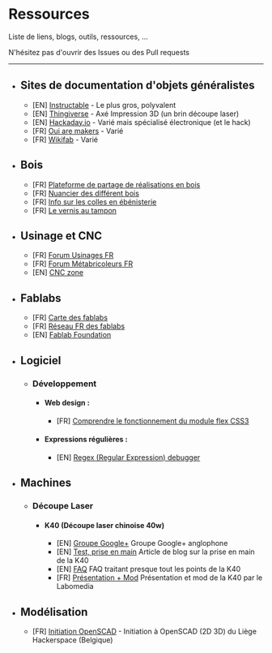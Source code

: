 # Ressources

Liste de liens, blogs, outils, ressources, ...

N'hésitez pas d'ouvrir des Issues ou des Pull requests

---

- ## Sites de documentation d'objets généralistes
	- [EN] [Instructable](https://www.instructables.com/) - Le plus gros, polyvalent
	- [EN] [Thingiverse](https://www.thingiverse.com/) - Axé Impression 3D (un brin découpe laser)
	- [EN] [Hackaday.io](https://hackaday.io/projects) - Varié mais spécialisé électronique (et le hack)
	- [FR] [Oui are makers](https://ouiaremakers.com/) - Varié
	- [FR] [Wikifab](http://wikifab.org/wiki/Accueil) - Varié

- ## Bois
	- [FR] [Plateforme de partage de réalisations en bois](https://www.lairdubois.fr/)
	- [FR] [Nuancier des différent bois](http://cerre.pagesperso-orange.fr/poster/pages%20vignettes/index_01.htm)
	- [FR] [Info sur les colles en ébénisterie](http://www.hmb-bda.fr/colles.php)
	- [FR] [Le vernis au tampon](http://telephoniste.free.fr/restauration/VernisTampon/)

- ## Usinage et CNC
	- [FR] [Forum Usinages FR](https://www.usinages.com/forums/)
	- [FR] [Forum Métabricoleurs FR](http://www.metabricoleur.com/forum)
	- [EN] [CNC zone](https://www.cnczone.com/forums/)

- ## Fablabs
	- [FR] [Carte des fablabs](http://www.makery.info/labs-map/)
	- [FR] [Réseau FR des fablabs](http://www.fablab.fr/)
	- [EN] [Fablab Foundation](http://www.fabfoundation.org/)

- ## Logiciel
	- ### Développement
		- #### Web design :
			- [FR] [Comprendre le fonctionnement du module flex CSS3](https://www.alsacreations.com/tuto/lire/1493-css3-flexbox-layout-module.html)

		- #### Expressions régulières :
			- [EN] [Regex (Regular Expression) debugger](https://www.regextester.com/)

- ## Machines

	- ### Découpe Laser

		- #### K40 (Découpe laser chinoise 40w)
			- [EN] [Groupe Google+](https://plus.google.com/communities/118113483589382049502) Groupe Google+ anglophone
			- [EN] [Test, prise en main](https://mitxela.com/projects/laser_cutter) Article de blog sur la prise en main de la K40
			- [EN] [FAQ](https://k40laser.se/) FAQ traitant presque tout les points de la K40
			- [FR] [Présentation + Mod](https://wiki.labomedia.org/index.php/Lasercut) Présentation et mod de la K40 par le Labomedia

- ## Modélisation
	- [FR] [Initiation OpenSCAD](https://wiki.lghs.be/tuto:openscad) - Initiation à OpenSCAD (2D 3D) du Liège Hackerspace (Belgique)
